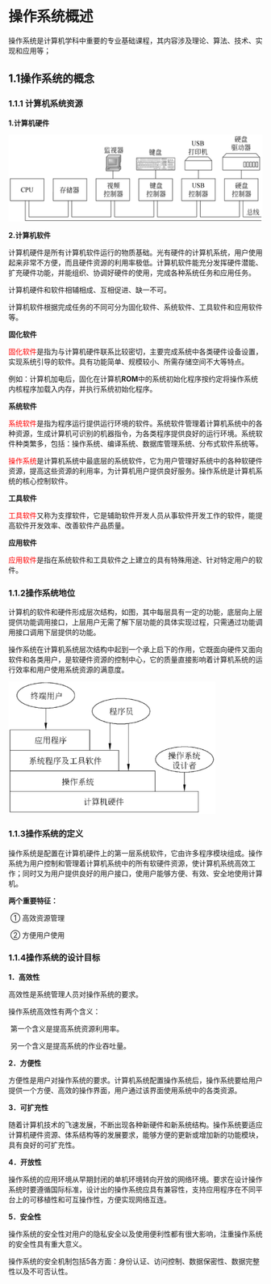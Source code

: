 # 操作系统概述

操作系统是计算机学科中重要的专业基础课程，其内容涉及理论、算法、技术、实现和应用等；

## 1.1操作系统的概念

### 1.1.1 计算机系统资源

**1.计算机硬件**

![image-20220927192902787](img\01.png)



**2.计算机软件**

计算机硬件是所有计算机软件运行的物质基础。光有硬件的计算机系统，用户使用起来非常不方便，而且硬件资源的利用率极低。计算机软件能充分发挥硬件潜能、扩充硬件功能，并能组织、协调好硬件的使用，完成各种系统任务和应用任务。

计算机硬件和软件相辅相成、互相促进、缺一不可。

计算机软件根据完成任务的不同可分为固化软件、系统软件、工具软件和应用软件等。



**固化软件**

<span style="color:red">固化软件</span>是指为与计算机硬件联系比较密切，主要完成系统中各类硬件设备设置，实现系统引导的软件。具有功能简单、规模较小、所需存储空间不大等特点。

 例如：计算机加电后，固化在计算机**ROM**中的系统初始化程序按约定将操作系统内核程序加载入内存，并执行系统初始化程序。



**系统软件**

<span style="color:red">系统软件</span>是指为程序运行提供运行环境的软件。系统软件管理着计算机系统中的各种资源，生成计算机可识别的机器指令，为各类程序提供良好的运行环境。系统软件种类繁多，包括：操作系统、编译系统、数据库管理系统、分布式软件系统等。

<span style="color:red">操作系统</span>是计算机系统中最底层的系统软件，它为用户管理好系统中的各种软硬件资源，提高这些资源的利用率，为计算机用户提供良好服务。操作系统是计算机系统的核心控制软件。



**工具软件**

<span style="color:red">工具软件</span>又称为支撑软件，它是辅助软件开发人员从事软件开发工作的软件，能提高软件开发效率、改善软件产品质量。

**应用软件**

<span style="color:red">应用软件</span>是指在系统软件和工具软件之上建立的具有特殊用途、针对特定用户的软件。



### 1.1.2操作系统地位

计算机的软件和硬件形成层次结构，如图，其中每层具有一定的功能，底层向上层提供功能调用接口，上层用户无需了解下层功能的具体实现过程，只需通过功能调用接口调用下层提供的功能。

操作系统在计算机系统层次结构中起到一个承上启下的作用，它既面向硬件又面向软件和各类用户，是软硬件资源的控制中心，它的质量直接影响着计算机系统的运行效率和用户使用系统资源的满意度。

<img src="img\02.png" alt="image " style="zoom:40%; margin-left:0"/>



### 1.1.3操作系统的定义

操作系统是配置在计算机硬件上的第一层系统软件，它由许多程序模块组成。操作系统为用户控制和管理着计算机系统中的所有软硬件资源，使计算机系统高效工作；同时又为用户提供良好的用户接口，使用户能够方便、有效、安全地使用计算机。

**两个重要特征：**

​		 ① 高效资源管理

​     	② 方便用户使用



### 1.1.4操作系统的设计目标

**1．高效性**

高效性是系统管理人员对操作系统的要求。

操作系统高效性有两个含义：

​				第一个含义是提高系统资源利用率。

​				另一个含义是提高系统的作业吞吐量。

**2．方便性**

方便性是用户对操作系统的要求。计算机系统配置操作系统后，操作系统要给用户提供一个方便、高效的操作界面，用户通过该界面使用系统中的各类资源。

**3．可扩充性**

随着计算机技术的飞速发展，不断出现各种新硬件和新系统结构。操作系统要适应计算机硬件资源、体系结构等的发展要求，能够方便的更新或增加新的功能模块，具有良好的可扩充性。

**4．开放性**

操作系统的应用环境从早期封闭的单机环境转向开放的网络环境。要求在设计操作系统时要遵循国际标准，设计出的操作系统应具有兼容性，支持应用程序在不同平台上的可移植性和可互操作性，方便实现网络互连。

**5．安全性**

操作系统的安全性对用户的隐私安全以及使用便利性都有很大影响，注重操作系统的安全性具有重大意义。

操作系统的安全机制包括5各方面：身份认证、访问控制、数据保密性、数据完整性以及不可否认性。
